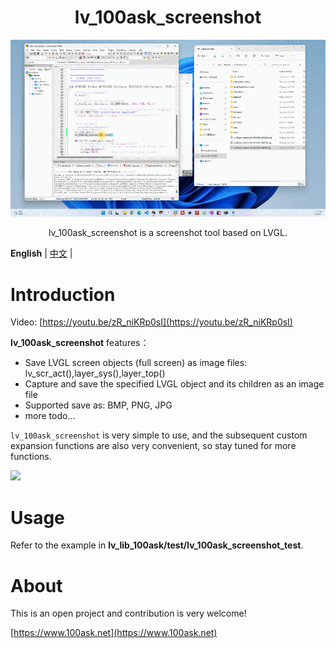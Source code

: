 
<h1 align="center"> lv_100ask_screenshot</h1>

<p align="center">
<img src="./lv_100ask_screenshot_demo.gif">
</p>
<p align="center">
lv_100ask_screenshot is a screenshot tool based on LVGL.
</p>


**English** | [中文](./README_zh.md) |


# Introduction

Video: [https://youtu.be/zR_niKRp0sI](https://youtu.be/zR_niKRp0sI)

**lv_100ask_screenshot** features：

- Save LVGL screen objects (full screen) as image files: lv_scr_act(),layer_sys(),layer_top()
- Capture and save the specified LVGL object and its children as an image file
- Supported save as: BMP, PNG, JPG
- more todo...

`lv_100ask_screenshot` is very simple to use, and the subsequent custom expansion functions are also very convenient, so stay tuned for more functions.

![](/./lv_100ask_screenshot_demo.gif)


# Usage

Refer to the example in **lv_lib_100ask/test/lv_100ask_screenshot_test**.

# About

This is an open project and contribution is very welcome!

[https://www.100ask.net](https://www.100ask.net)
